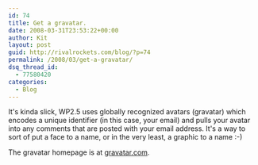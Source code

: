 ```yaml
---
id: 74
title: Get a gravatar.
date: 2008-03-31T23:53:22+00:00
author: Kit
layout: post
guid: http://rivalrockets.com/blog/?p=74
permalink: /2008/03/get-a-gravatar/
dsq_thread_id:
  - 77580420
categories:
  - Blog
---
```

It's kinda slick, WP2.5 uses globally recognized avatars (gravatar) which encodes a unique identifier (in this case, your email) and pulls your avatar into any comments that are posted with your email address. It's a way to sort of put a face to a name, or in the very least, a graphic to a name :-)

The gravatar homepage is at <a href="http://www.gravatar.com" target="_blank">gravatar.com</a>.